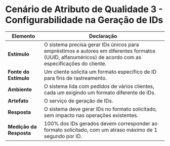 # Cenário de Atributo de Qualidade 3 - Configurabilidade na Geração de IDs

| **Elemento**  | **Declaração** |
|--------------|---------------|
| **Estímulo** | O sistema precisa gerar IDs únicos para empréstimos e autores em diferentes formatos (UUID, alfanuméricos) de acordo com as especificações do cliente. |
| **Fonte do Estímulo** | Um cliente solicita um formato específico de ID para fins de rastreamento. |
| **Ambiente** | O sistema lida com pedidos de vários clientes, cada um exigindo um formato diferente de IDs. |
| **Artefato** | O serviço de geração de IDs. |
| **Resposta** | O sistema deve gerar IDs no formato solicitado, sem impacto nas operações existentes. |
| **Medição da Resposta** | 100% dos IDs gerados devem corresponder ao formato solicitado, com um atraso máximo de 1 segundo por ID. |
